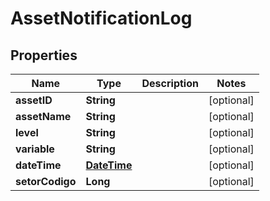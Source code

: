 
# AssetNotificationLog

## Properties
Name | Type | Description | Notes
------------ | ------------- | ------------- | -------------
**assetID** | **String** |  |  [optional]
**assetName** | **String** |  |  [optional]
**level** | **String** |  |  [optional]
**variable** | **String** |  |  [optional]
**dateTime** | [**DateTime**](DateTime.md) |  |  [optional]
**setorCodigo** | **Long** |  |  [optional]



